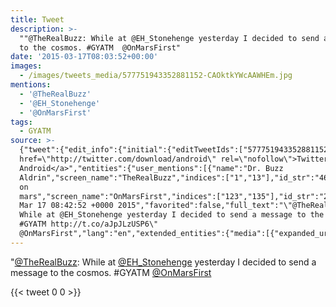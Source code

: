 ```yaml
---
title: Tweet
description: >-
  ""@TheRealBuzz: While at @EH_Stonehenge yesterday I decided to send a message
  to the cosmos. #GYATM  @OnMarsFirst"
date: '2015-03-17T08:03:52+00:00'
images:
  - /images/tweets_media/577751943352881152-CAOktkYWcAAWHEm.jpg
mentions:
  - '@TheRealBuzz'
  - '@EH_Stonehenge'
  - '@OnMarsFirst'
tags:
  - GYATM
source: >-
  {"tweet":{"edit_info":{"initial":{"editTweetIds":["577751943352881152"],"editableUntil":"2015-03-17T09:42:52.064Z","editsRemaining":"5","isEditEligible":true}},"retweeted":false,"source":"<a
  href=\"http://twitter.com/download/android\" rel=\"nofollow\">Twitter for
  Android</a>","entities":{"user_mentions":[{"name":"Dr. Buzz
  Aldrin","screen_name":"TheRealBuzz","indices":["1","13"],"id_str":"46220856","id":"46220856"},{"name":"Stonehenge","screen_name":"EH_Stonehenge","indices":["24","38"],"id_str":"1968681932","id":"1968681932"},{"name":"Evghenia
  on
  mars","screen_name":"OnMarsFirst","indices":["123","135"],"id_str":"2702332878","id":"2702332878"}],"urls":[],"symbols":[],"media":[{"expanded_url":"https://twitter.com/TheRealBuzz/status/577486289286598656/photo/1","source_status_id":"577486289286598656","indices":["99","121"],"url":"http://t.co/aJpJLzUSP6","media_url":"http://pbs.twimg.com/media/CAOktkYWcAAWHEm.jpg","id_str":"577486280000434176","source_user_id":"46220856","id":"577486280000434176","media_url_https":"https://pbs.twimg.com/media/CAOktkYWcAAWHEm.jpg","source_user_id_str":"46220856","sizes":{"large":{"w":"1024","h":"656","resize":"fit"},"medium":{"w":"1024","h":"656","resize":"fit"},"thumb":{"w":"150","h":"150","resize":"crop"},"small":{"w":"680","h":"436","resize":"fit"}},"type":"photo","source_status_id_str":"577486289286598656","display_url":"pic.twitter.com/aJpJLzUSP6"}],"hashtags":[{"text":"GYATM","indices":["92","98"]}]},"display_text_range":["0","135"],"favorite_count":"0","id_str":"577751943352881152","truncated":false,"retweet_count":"0","id":"577751943352881152","possibly_sensitive":false,"created_at":"Tue
  Mar 17 08:42:52 +0000 2015","favorited":false,"full_text":"\"@TheRealBuzz:
  While at @EH_Stonehenge yesterday I decided to send a message to the cosmos.
  #GYATM http://t.co/aJpJLzUSP6\"
  @OnMarsFirst","lang":"en","extended_entities":{"media":[{"expanded_url":"https://twitter.com/TheRealBuzz/status/577486289286598656/photo/1","source_status_id":"577486289286598656","indices":["99","121"],"url":"http://t.co/aJpJLzUSP6","media_url":"http://pbs.twimg.com/media/CAOktkYWcAAWHEm.jpg","id_str":"577486280000434176","source_user_id":"46220856","id":"577486280000434176","media_url_https":"https://pbs.twimg.com/media/CAOktkYWcAAWHEm.jpg","source_user_id_str":"46220856","sizes":{"large":{"w":"1024","h":"656","resize":"fit"},"medium":{"w":"1024","h":"656","resize":"fit"},"thumb":{"w":"150","h":"150","resize":"crop"},"small":{"w":"680","h":"436","resize":"fit"}},"type":"photo","source_status_id_str":"577486289286598656","display_url":"pic.twitter.com/aJpJLzUSP6"}]}}}
---
```

"[@TheRealBuzz](https://twitter.com/@TheRealBuzz): While at [@EH_Stonehenge](https://twitter.com/@EH_Stonehenge) yesterday I decided to send a message to the cosmos. #GYATM  [@OnMarsFirst](https://twitter.com/@OnMarsFirst)
    
{{< tweet 0 0 >}}
    
